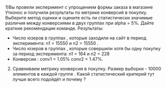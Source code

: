 1)Вы провели эксперимент c упрощением формы заказа в магазине Утконос и получили результаты по метрике конверсий в покупку. Выберите метод оценки и оцените есть ли статистически значимые различия между конверсиями в двух группах при alpha = 5%. 
Дайте краткие рекомендации команде.
Результаты: 
- Число юзеров в группах , которые заходили на сайт в период эксперимента: n1 = 15550 и n2 = 15550 . 
- Число юзеров в группах , которые совершили хотя бы одну покупку за период эксперимента: n1 = 164 и n2 = 228 
- Конверсии : conv1 = 1.05% conv2 = 1.47%.

2) Сравниваем метрику конверсия в покупку. Размер выборки - 10000 элементов в каждой группе . Какой статистический критерий тут лучше всего подойдёт и почему ?
